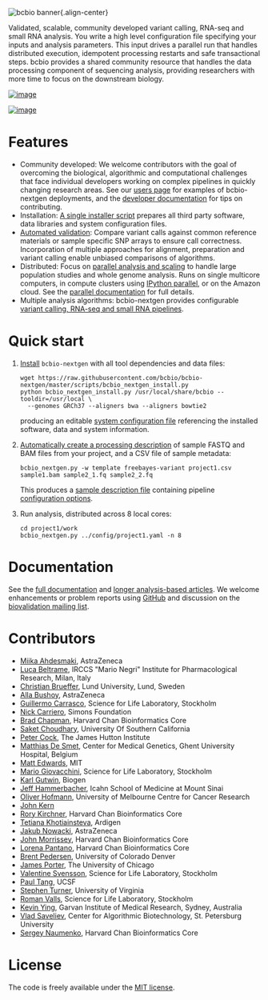 ![bcbio banner](artwork/github.png){.align-center}

Validated, scalable, community developed variant calling, RNA-seq and
small RNA analysis. You write a high level configuration file specifying
your inputs and analysis parameters. This input drives a parallel run
that handles distributed execution, idempotent processing restarts and
safe transactional steps. bcbio provides a shared community resource
that handles the data processing component of sequencing analysis,
providing researchers with more time to focus on the downstream biology.

[![image](https://travis-ci.org/bcbio/bcbio-nextgen.png)](https://travis-ci.org/bcbio/bcbio-nextgen)

[![image](https://zenodo.org/badge/DOI/10.5281/zenodo.3564939.svg)](https://zenodo.org/record/3564939)

Features
========

-   Community developed: We welcome contributors with the goal of
    overcoming the biological, algorithmic and computational challenges
    that face individual developers working on complex pipelines in
    quickly changing research areas. See our [users
    page](https://bcbio-nextgen.readthedocs.org/en/latest/contents/introduction.html#users)
    for examples of bcbio-nextgen deployments, and the [developer
    documentation](https://bcbio-nextgen.readthedocs.org/en/latest/contents/code.html)
    for tips on contributing.
-   Installation: [A single installer
    script](https://bcbio-nextgen.readthedocs.org/en/latest/contents/installation.html#automated)
    prepares all third party software, data libraries and system
    configuration files.
-   [Automated
    validation](http://bcb.io/2014/05/12/wgs-trio-variant-evaluation/):
    Compare variant calls against common reference materials or sample
    specific SNP arrays to ensure call correctness. Incorporation of
    multiple approaches for alignment, preparation and variant calling
    enable unbiased comparisons of algorithms.
-   Distributed: Focus on [parallel analysis and
    scaling](http://bcb.io/2013/05/22/scaling-variant-detection-pipelines-for-whole-genome-sequencing-analysis/)
    to handle large population studies and whole genome analysis. Runs
    on single multicore computers, in compute clusters using [IPython
    parallel](http://ipython.org/ipython-doc/dev/index.html), or on the
    Amazon cloud. See the [parallel
    documentation](https://bcbio-nextgen.readthedocs.org/en/latest/contents/parallel.html)
    for full details.
-   Multiple analysis algorithms: bcbio-nextgen provides configurable
    [variant calling, RNA-seq and small RNA
    pipelines](https://bcbio-nextgen.readthedocs.org/en/latest/contents/pipelines.html).

Quick start
===========

1.  [Install](https://bcbio-nextgen.readthedocs.org/en/latest/contents/installation.html#automated)
    `bcbio-nextgen` with all tool dependencies and data files:

        wget https://raw.githubusercontent.com/bcbio/bcbio-nextgen/master/scripts/bcbio_nextgen_install.py
        python bcbio_nextgen_install.py /usr/local/share/bcbio --tooldir=/usr/local \
          --genomes GRCh37 --aligners bwa --aligners bowtie2

    producing an editable [system configuration
    file](https://github.com/bcbio/bcbio-nextgen/blob/master/config/bcbio_system.yaml)
    referencing the installed software, data and system information.

2.  [Automatically create a processing
    description](https://bcbio-nextgen.readthedocs.org/en/latest/contents/configuration.html#automated-sample-configuration)
    of sample FASTQ and BAM files from your project, and a CSV file of
    sample metadata:

        bcbio_nextgen.py -w template freebayes-variant project1.csv sample1.bam sample2_1.fq sample2_2.fq

    This produces a [sample description
    file](https://github.com/bcbio/bcbio-nextgen/blob/master/config/bcbio_sample.yaml)
    containing pipeline [configuration
    options](https://bcbio-nextgen.readthedocs.org/en/latest/contents/configuration.html).

3.  Run analysis, distributed across 8 local cores:

        cd project1/work
        bcbio_nextgen.py ../config/project1.yaml -n 8

Documentation
=============

See the [full documentation](https://bcbio-nextgen.readthedocs.org) and
[longer analysis-based articles](http://bcb.io). We welcome enhancements
or problem reports using
[GitHub](https://github.com/bcbio/bcbio-nextgen/issues) and discussion
on the [biovalidation mailing
list](https://groups.google.com/d/forum/biovalidation).

Contributors
============

-   [Miika Ahdesmaki](https://github.com/mjafin), AstraZeneca
-   [Luca Beltrame](https://github.com/lbeltrame), IRCCS \"Mario Negri\"
    Institute for Pharmacological Research, Milan, Italy
-   [Christian Brueffer](https://github.com/cbrueffer), Lund University,
    Lund, Sweden
-   [Alla Bushoy](https://github.com/abushoy), AstraZeneca
-   [Guillermo Carrasco](https://github.com/guillermo-carrasco), Science
    for Life Laboratory, Stockholm
-   [Nick
    Carriero](http://www.simonsfoundation.org/about-us/staff/staff-bios/#nick-carriero-ph-d),
    Simons Foundation
-   [Brad Chapman](https://github.com/chapmanb), Harvard Chan
    Bioinformatics Core
-   [Saket Choudhary](https://github.com/saketkc), University Of
    Southern California
-   [Peter Cock](https://github.com/peterjc), The James Hutton Institute
-   [Matthias De Smet](https://github.com/matthdsm), Center for Medical
    Genetics, Ghent University Hospital, Belgium
-   [Matt Edwards](https://github.com/matted), MIT
-   [Mario Giovacchini](https://github.com/mariogiov), Science for Life
    Laboratory, Stockholm
-   [Karl Gutwin](https://twitter.com/kgutwin), Biogen
-   [Jeff Hammerbacher](https://github.com/hammer), Icahn School of
    Medicine at Mount Sinai
-   [Oliver Hofmann](https://umccr.github.io/), University of Melbourne
    Centre for Cancer Research
-   [John Kern](https://github.com/kern3020)
-   [Rory Kirchner](https://github.com/roryk), Harvard Chan
    Bioinformatics Core
-   [Tetiana Khotiainsteva](https://github.com/tetianakh), Ardigen
-   [Jakub Nowacki](https://github.com/jsnowacki), AstraZeneca
-   [John Morrissey](https://github.com/jwm), Harvard Chan
    Bioinformatics Core
-   [Lorena Pantano](https://github.com/lpantano), Harvard Chan
    Bioinformatics Core
-   [Brent Pedersen](https://github.com/brentp), University of Colorado
    Denver
-   [James Porter](https://github.com/porterjamesj), The University of
    Chicago
-   [Valentine Svensson](https://github.com/vals), Science for Life
    Laboratory, Stockholm
-   [Paul Tang](https://github.com/tanglingfung), UCSF
-   [Stephen Turner](https://github.com/stephenturner), University of
    Virginia
-   [Roman Valls](https://github.com/brainstorm), Science for Life
    Laboratory, Stockholm
-   [Kevin Ying](https://github.com/kevyin), Garvan Institute of Medical
    Research, Sydney, Australia
-   [Vlad Saveliev](https://github.com/vladsaveliev), Center for
    Algorithmic Biotechnology, St. Petersburg University
-   [Sergey Naumenko](https://github.com/naumenko-sa), Harvard Chan
    Bioinformatics Core

License
=======

The code is freely available under the [MIT
license](http://www.opensource.org/licenses/mit-license.html).
